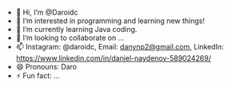 - 👋 Hi, I’m @Daroidc
- 👀 I’m interested in programming and learning new things!
- 🌱 I’m currently learning Java coding.
- 💞️ I’m looking to collaborate on ...
- 📫 Instagram: @daroidc, Email: danynp2@gmail.com, LinkedIn: https://www.linkedin.com/in/daniel-naydenov-589024269/
- 😄 Pronouns: Daro
- ⚡ Fun fact: ...

<!---
Daroidc/Daroidc is a ✨ special ✨ repository because its `README.md` (this file) appears on your GitHub profile.
You can click the Preview link to take a look at your changes.
--->
